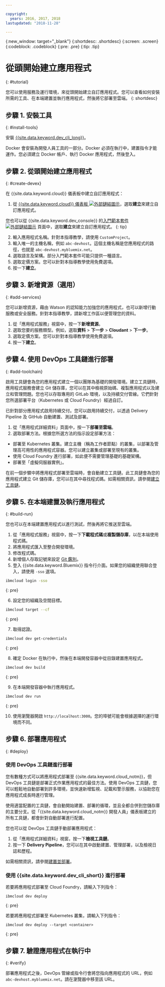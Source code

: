 ```yaml
---

copyright:
  years: 2016, 2017, 2018
lastupdated: "2018-11-28"

---
```


{:new_window: target="_blank"}
{:shortdesc: .shortdesc}
{:screen: .screen}
{:codeblock: .codeblock}
{:pre: .pre}
{:tip: .tip}

# 從頭開始建立應用程式
{: #tutorial}

您可以使用服務及運行環境，來從頭開始建立自訂應用程式。您可以查看如何安裝所需的工具、在本端建置並執行應用程式，然後將它部署至雲端。
{: shortdesc}

## 步驟 1. 安裝工具
{: #install-tools}

安裝 [{{site.data.keyword.dev_cli_long}}](/docs/cli/index.html)。

Docker 會安裝為開發人員工具的一部分。Docker 必須在執行中，建置指令才能運作。您必須建立 Docker 帳戶、執行 Docker 應用程式，然後登入。

## 步驟 2. 從頭開始建立應用程式
{: #create-devex}

在 {{site.data.keyword.cloud}} 儀表板中建立自訂應用程式：

1. 從 [{{site.data.keyword.cloud}} 儀表板 ![外部鏈結圖示](../../icons/launch-glyph.svg "外部鏈結圖示")](https://{DomainName})，選取**建立**來建立自訂應用程式。

  您也可以從 {{site.data.keyword.dev_console}} 的[入門範本套件 ![外部鏈結圖示](../../icons/launch-glyph.svg "外部鏈結圖示")](https://{DomainName}/developer/appservice/starter-kits/) 頁面中，選取**建立**來建立自訂應用程式。
  {: tip}

2. 輸入應用程式名稱。針對本指導教學，請使用 `CustomProject`。
3. 輸入唯一的主機名稱，例如 `abc-devhost`。這個主機名稱是您應用程式的路徑，也就是 `abc-devhost.mybluemix.net`。
4. 選取語言及架構。部分入門範本套件可能只提供一種語言。
5. 選取定價方案。您可以針對本指導教學使用免費選項。
6. 按一下**建立**。

## 步驟 3. 新增資源（選用）
{: #add-services}

您可以新增資源，藉由 Watson 的認知能力加強您的應用程式，也可以新增行動服務或安全服務。針對本指導教學，請新增工作區以便管理您的資料。

1. 從「應用程式服務」視窗中，按一下**新增資源**。
2. 選取您要的服務類型。例如，選取**資料** > **下一步** > **Cloudant** > **下一步**。
3. 選取定價方案。您可以針對本指導教學使用免費選項。
4. 按一下**建立**。

## 步驟 4. 使用 DevOps 工具鏈進行部署
{: #add-toolchain}

啟用工具鏈會為您的應用程式建立一個以團隊為基礎的開發環境。建立工具鏈時，應用程式服務會建立 Git 儲存庫，您可以在其中檢視原始碼、複製應用程式以及建立和管理問題。您也可以存取專用的 GitLab 環境，以及持續交付管線。它們針對您所選部署平台（Kubernetes 或 Cloud Foundry）經過自訂。

已針對部分應用程式啟用持續交付。您可以啟用持續交付，以透過 Delivery Pipeline 及 GitHub 自動建置、測試及部署。

1. 從「應用程式詳細資料」頁面中，按一下**部署至雲端**。
2. 選取部署方法。根據您所選方法的指示設定部署方法：
  * 部署至 Kubernetes 叢集。建立主機（稱為工作者節點）的叢集，以部署及管理高可用性的應用程式容器。您可以建立叢集或部署至現有的叢集。
  * 使用 Cloud Foundry 進行部署，如此便不需要管理基礎的基礎架構。
  * 部署至「虛擬伺服器實例」。

在前一個步驟中將應用程式部署至雲端時，會自動建立工具鏈。此工具鏈會為您的應用程式建立 Git 儲存庫，您可以在其中尋找程式碼。如需相關資訊，請參閱[建立工具鏈](/docs/services/ContinuousDelivery/toolchains_working.html)。

## 步驟 5. 在本端建置及執行應用程式
{: #build-run}

您也可以在本端建置應用程式以進行測試，然後再將它推送至雲端。

1. 從「應用程式服務」視窗中，按一下**下載程式碼**或**複製儲存庫**，以在本端使用程式碼。
2. 將應用程式匯入至整合開發環境。
3. 修改程式碼。
4. 新增個人存取記號來設定 [Git 鑑別](/docs/services/ContinuousDelivery/git_working.html#git_authentication)。
5. 登入 {{site.data.keyword.Bluemix}} 指令行介面。如果您的組織使用聯合登入，請使用 `-sso` 選項。

  ```bash
  ibmcloud login -sso
  ```
  {: pre}

6. 設定您的組織及空間目標。

  ```bash
  ibmcloud target --cf
  ```
  {: pre}

7. 取得認證。

  ```bash
  ibmcloud dev get-credentials
  ```
  {: pre}

8. 確定 Docker 在執行中，然後在本端開發容器中從目錄建置應用程式。

  ```bash
  ibmcloud dev build
  ```
  {: pre}

9. 在本端開發容器中執行應用程式。

  ```bash
  ibmcloud dev run
  ```
  {: pre}

10. 使用瀏覽器開啟 `http://localhost:3000`。您的埠號可能會根據選擇的運行環境而不同。

## 步驟 6. 部署應用程式
{: #deploy}

### 使用 DevOps 工具鏈進行部署

您有數種方式可以將應用程式部署至 {{site.data.keyword.cloud_notm}}，但 DevOps 工具鏈是部署正式作業應用程式的最佳方法。使用 DevOps 工具鏈，您可以輕鬆地自動部署到許多環境，並快速新增監視、記載和警示服務，以協助您在應用程式成長時進行管理。

使用適當配置的工具鏈，會自動開始建置、部署的循環，並且全都合併到您儲存庫的主要分支。從「{{site.data.keyword.cloud_notm}} 開發人員」儀表板建立的所有工具鏈，都會針對自動部署進行配置。

您也可以從 DevOps 工具鏈手動部署應用程式：

1. 從「應用程式詳細資料」視窗，按一下**檢視工具鏈**。
2. 按一下 **Delivery Pipeline**，您可以在其中啟動建置、管理部署，以及檢視日誌和歷程。

如需相關資訊，請參閱[建置並部署](/docs/services/ContinuousDelivery/pipeline_build_deploy.html)。

### 使用 {{site.data.keyword.dev_cli_short}} 進行部署

若要將應用程式部署至 Cloud Foundry，請輸入下列指令：
```
ibmcloud dev deploy
```
{: pre}

若要將應用程式部署至 Kubernetes 叢集，請輸入下列指令：
```
ibmcloud dev deploy --target <container>
```
{: pre}

## 步驟 7. 驗證應用程式在執行中
{: #verify}

部署應用程式之後，DevOps 管線或指令行會將您指向應用程式的 URL，例如 `abc-devhost.mybluemix.net`。請在瀏覽器中移至該 URL。
